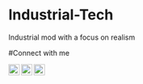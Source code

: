 # Industrial-Tech
Industrial mod with a focus on realism

#Connect with me

[<img align="left" alt="Mod Create Company | YouTube" width="22px" src="https://cdn.jsdelivr.net/npm/simple-icons@v3/icons/youtube.svg" />][youtube]
[<img align="left" alt="Mod Create Company | Instagram" width="22px" src="https://cdn.jsdelivr.net/npm/simple-icons@v3/icons/discord.svg" />][discord]
[<img align="left" alt="Mod Create Company | VKontakte" width="22px" src="https://cdn.jsdelivr.net/npm/simple-icons@v3/icons/vk.svg" />][vk]
<br />

[youtube]: https://www.youtube.com/channel/UCUSguTQmTNld8Q86Ms-Uj9w
[vk]: https://vk.com/modcreate
[discord]: https://discord.gg/XxaV4yBpEw
